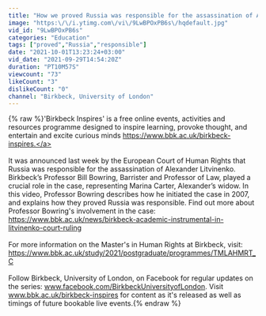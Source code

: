 ```yaml
---
title: "How we proved Russia was responsible for the assassination of Alexander Litvinenko #BirkbeckInspires"
image: "https:\/\/i.ytimg.com\/vi\/9LwBPOxPB6s\/hqdefault.jpg"
vid_id: "9LwBPOxPB6s"
categories: "Education"
tags: ["proved","Russia","responsible"]
date: "2021-10-01T13:23:24+03:00"
vid_date: "2021-09-29T14:54:20Z"
duration: "PT10M57S"
viewcount: "73"
likeCount: "3"
dislikeCount: "0"
channel: "Birkbeck, University of London"
---
```

{% raw %}'Birkbeck Inspires' is a free online events, activities and resources programme designed to inspire learning, provoke thought, and entertain and excite curious minds <a rel="nofollow" target="blank" href="https://www.bbk.ac.uk/birkbeck-inspires.">https://www.bbk.ac.uk/birkbeck-inspires.</a><br /><br />It was announced last week by the European Court of Human Rights that Russia was responsible for the assassination of Alexander Litvinenko. Birkbeck’s Professor Bill Bowring, Barrister and Professor of Law, played a crucial role in the case, representing Marina Carter, Alexander’s widow. In this video, Professor Bowring describes how he initiated the case in 2007, and explains how they proved Russia was responsible. Find out more about Professor Bowring's involvement in the case: <a rel="nofollow" target="blank" href="https://www.bbk.ac.uk/news/birkbeck-academic-instrumental-in-litvinenko-court-ruling">https://www.bbk.ac.uk/news/birkbeck-academic-instrumental-in-litvinenko-court-ruling</a><br /><br />For more information on the Master's in Human Rights at Birkbeck, visit: <a rel="nofollow" target="blank" href="https://www.bbk.ac.uk/study/2021/postgraduate/programmes/TMLAHMRT_C">https://www.bbk.ac.uk/study/2021/postgraduate/programmes/TMLAHMRT_C</a><br /><br />Follow Birkbeck, University of London, on Facebook for regular updates on the series: www.facebook.com/BirkbeckUniversityofLondon. Visit www.bbk.ac.uk/birkbeck-inspires for content as it's released as well as timings of future bookable live events.{% endraw %}
